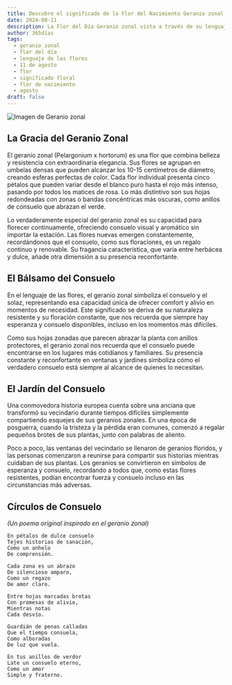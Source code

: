 ```yaml
---
title: Descubre el significado de la Flor del Nacimiento Geranio zonal del 11 de agosto
date: 2024-08-11
description: La Flor del Día Geranio zonal vista a través de su lenguaje floral e historias
author: 365días
tags:
  - geranio zonal
  - flor del día
  - lenguaje de las flores
  - 11 de agosto
  - flor
  - significado floral
  - flor de nacimiento
  - agosto
draft: false
---
```


![Imagen de Geranio zonal](https://cdn.pixabay.com/photo/2013/11/04/19/02/red-205385_1280.jpg#center)


## La Gracia del Geranio Zonal

El geranio zonal (Pelargonium x hortorum) es una flor que combina belleza y resistencia con extraordinaria elegancia. Sus flores se agrupan en umbelas densas que pueden alcanzar los 10-15 centímetros de diámetro, creando esferas perfectas de color. Cada flor individual presenta cinco pétalos que pueden variar desde el blanco puro hasta el rojo más intenso, pasando por todos los matices de rosa. Lo más distintivo son sus hojas redondeadas con zonas o bandas concéntricas más oscuras, como anillos de consuelo que abrazan el verde.

Lo verdaderamente especial del geranio zonal es su capacidad para florecer continuamente, ofreciendo consuelo visual y aromático sin importar la estación. Las flores nuevas emergen constantemente, recordándonos que el consuelo, como sus floraciones, es un regalo continuo y renovable. Su fragancia característica, que varía entre herbácea y dulce, añade otra dimensión a su presencia reconfortante.

## El Bálsamo del Consuelo

En el lenguaje de las flores, el geranio zonal simboliza el consuelo y el solaz, representando esa capacidad única de ofrecer comfort y alivio en momentos de necesidad. Este significado se deriva de su naturaleza resistente y su floración constante, que nos recuerda que siempre hay esperanza y consuelo disponibles, incluso en los momentos más difíciles.

Como sus hojas zonadas que parecen abrazar la planta con anillos protectores, el geranio zonal nos recuerda que el consuelo puede encontrarse en los lugares más cotidianos y familiares. Su presencia constante y reconfortante en ventanas y jardines simboliza cómo el verdadero consuelo está siempre al alcance de quienes lo necesitan.

## El Jardín del Consuelo

Una conmovedora historia europea cuenta sobre una anciana que transformó su vecindario durante tiempos difíciles simplemente compartiendo esquejes de sus geranios zonales. En una época de posguerra, cuando la tristeza y la pérdida eran comunes, comenzó a regalar pequeños brotes de sus plantas, junto con palabras de aliento.

Poco a poco, las ventanas del vecindario se llenaron de geranios floridos, y las personas comenzaron a reunirse para compartir sus historias mientras cuidaban de sus plantas. Los geranios se convirtieron en símbolos de esperanza y consuelo, recordando a todos que, como estas flores resistentes, podían encontrar fuerza y consuelo incluso en las circunstancias más adversas.

## Círculos de Consuelo
*(Un poema original inspirado en el geranio zonal)*

```
En pétalos de dulce consuelo
Tejes historias de sanación,
Como un anhelo
De comprensión.

Cada zona es un abrazo
De silencioso amparo,
Como un regazo
De amor claro.

Entre hojas marcadas brotas
Con promesas de alivio,
Mientras notas
Cada desvío.

Guardián de penas calladas
Que el tiempo consuela,
Como alboradas
De luz que vuela.

En tus anillos de verdor
Late un consuelo eterno,
Como un amor
Simple y fraterno.
```
